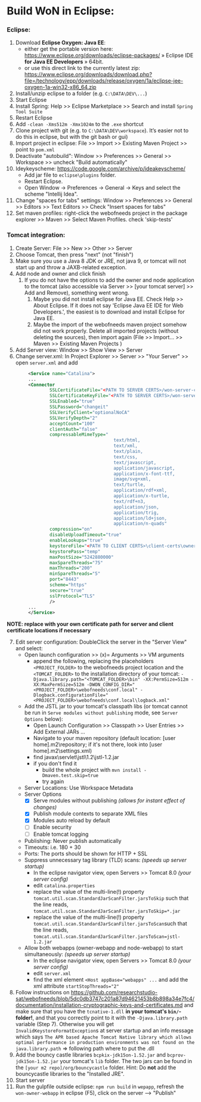 # Build WoN in Eclipse:

### Eclipse:

1.  Download **Eclipse Oxygen: Java EE**:
    * either get the portable version here: https://www.eclipse.org/downloads/eclipse-packages/ » Eclipse IDE **for Java EE Developers** » 64bit. 
    * or use this direct link to the currently latest zip: https://www.eclipse.org/downloads/download.php?file=/technology/epp/downloads/release/oxygen/1a/eclipse-jee-oxygen-1a-win32-x86_64.zip
2.  Install/unzip eclipse to a folder (e.g. `C:\DATA\DEV\...`)
3.  Start Eclipse
4.  Install Spring: Help >> Eclipse Marketplace >> Search and install `Spring Tool Suite`
5.  Restart Eclipse
6.  Add `-clean -Xms512m -Xmx1024m` to the `.exe` shortcut
7.  Clone project with git (e.g. to `C:\DATA\DEV\workspace`). It’s easier not to do this in eclipse, but with the git bash or gui)
8.  Import project in eclipse: File >> Import >> Existing Maven Project >> point to `pom.xml`
9. Deactivate "autobuild": Window >> Preferences >> General >> Workspace >> uncheck "Build automatically"
10. Ideykeyscheme: https://code.google.com/archive/p/ideakeyscheme/
    *  Add jar file to `eclipse\plugins` folder. 
    *  Restart Eclipse. 
    *  Open Window → Preferences → General → Keys and select the scheme "Intellij Idea".
11. Change "spaces for tabs" settings: Window >> Preferences >> General >> Editors >> Text Editors >> Check "Insert spaces for tabs"
12. Set maven profiles: right-click the webofneeds project in the package explorer >> Maven >> Select Maven Profiles. check 'skip-tests'

### Tomcat integration:

1.  Create Server: File >> New >> Other >> Server
2.  Choose Tomcat, then press "next" (not "finish")
3.  Make sure you use a Java 8 JDK or JRE, not java 9, or tomcat will not start up and throw a JAXB-related exception.
4.  Add node and owner and click finish 
      1. If you do not have the options to add the owner and node application to the tomcat (also accessible via Server >> [your tomcat server] >> Add and Remove), something went wrong.
            1. Maybe you did not install eclipse for Java EE. Check Help >> About Eclipse. If it does not say 'Eclipse Java EE IDE for Web Developers.', the easiest is to download and install Eclipse for Java EE.
            2. Maybe the import of the webofneeds maven project somehow did not work properly. Delete all imported projects (without deleting the sources), then import again (File >> Import... >> Maven >> Existing Maven Projects )
5.  Add Server view: Window >> Show View >> Server
6.  Change server.xml: In Project Explorer >> Server >> "Your Server" >> open `server.xml` and add
```xml
        <Service name="Catalina">
        ...
        <Connector 
                SSLCertificateFile="<PATH TO SERVER CERTS>/won-server-certs/t-cert.pem" 
                SSLCertificateKeyFile="<PATH TO SERVER CERTS>/won-server-certs/t-key.pem" 
                SSLEnabled="true" 
                SSLPassword="changeit" 
                SSLVerifyClient="optionalNoCA" 
                SSLVerifyDepth="2" 
                acceptCount="100" 
                clientAuth="false" 
                compressableMimeType="                                      
                                        text/html,                                                               
                                        text/xml,                                      
                                        text/plain,                                      
                                        text/css,                                      
                                        text/javascript,                                      
                                        application/javascript,                                                                                                                 
                                        application/x-font-ttf,                                      
                                        image/svg+xml,                                                                           
                                        text/turtle,                                                                           
                                        application/rdf+xml,                                                                           
                                        application/x-turtle,                                                                           
                                        text/rdf+n3,                                                                           
                                        application/json,                                                                            
                                        application/trig,                                                                            
                                        application/ld+json,                                                                            
                                        application/n-quads" 
                compression="on" 
                disableUploadTimeout="true" 
                enableLookups="true" 
                keystoreFile="<PATH TO CLIENT CERTS>\client-certs\owner-keys.jks" 
                keystorePass="temp" 
                maxPostSize="5242880000" 
                maxSpareThreads="75" 
                maxThreads="200" 
                minSpareThreads="5" 
                port="8443" 
                scheme="https" 
                secure="true" 
                sslProtocol="TLS"
                />
        ...
        </Service>
  ```
  
**NOTE: replace with your own certificate path for server and client certificate locations if necessary**
        
7.  Edit server configuration: DoubleClick the server in the "Server View" and select:
	*  Open launch configuration >> (x)= Arguments >> VM arguments
		* append the following, replacing the placeholders `<PROJECT_FOLDER>` to the webofneeds project location and the `<TOMCAT_FOLDER>` to the installation directory of your tomcat: `-Djava.library.path="<TOMCAT_FOLDER>\bin" -XX:PermSize=512m -XX:MaxPermSize=512m -DWON_CONFIG_DIR="<PROJECT_FOLDER>\webofneeds\conf.local" -Dlogback.configurationFile="<PROJECT_FOLDER>\webofneeds\conf.local\logback.xml"` 
	*  Add the JSTL jar to your tomcat's classpath libs (or tomcat cannot be run in `Serve modules without publishing` mode, see `Server Options` below):
		*  Open Launch Configuration >> Classpath >> User Entries >> Add External JARs ... 
		* Navigate to your maven repository (default location: [user home]\.m2\repository; if it's not there, look into [user home]\.m2\settings.xml)
		* find javax\servlet\jstl\1.2\jstl-1.2.jar
		* if you don't find it
			* build the whole project with `mvn install -Dmaven.test.skip=true`
			* try again      
	*  Server Locations: Use Workspace Metadata
	*  Server Options
		* [x] Serve modules without publishing *(allows for instant effect of changes)*
		* [x] Publish module contexts to separate XML files
		* [x] Modules auto reload by default
		* [ ] Enable security
		* [ ] Enable tomcat logging
	*  Publishing: Never publish automatically
	*  Timeouts: i.e. 180 + 30
	*  Ports: The ports should be shown for HTTP + SSL
	*  Suppress unnecessary tag library (TLD) scans: *(speeds up server startup)*
		*  In the eclipse navigator view, open Servers >> Tomcat 8.0 *(your server config)*
		*  edit `catalina.properties`
		*  replace the value of the multi-line(!) property `tomcat.util.scan.StandardJarScanFilter.jarsToSkip` such that the line reads, `tomcat.util.scan.StandardJarScanFilter.jarsToSkip=*.jar`
		*  replace the value of the multi-line(!) property  `tomcat.util.scan.StandardJarScanFilter.jarsToScan`such that the line reads, `tomcat.util.scan.StandardJarScanFilter.jarsToScan=jstl-1.2.jar`
	*  Allow both webapps (owner-webapp and node-webapp) to start simultaneously: *(speeds up server startup)* 
		*  In the eclipse navigator view, open Servers >> Tomcat 8.0 *(your server config)* 
		*  edit `server.xml` 
		*  find the xml element `<Host appBase="webapps" ...` and add the xml attribute `startStopThreads="2"` 
8.  Follow instructions on https://github.com/researchstudio-sat/webofneeds/blob/5dc0db3747c201a87d94621453b8b898a34e7fc4/documentation/installation-cryptographic-keys-and-certificates.md and make sure that you have the `tcnative-1.dll` **in your tomcat's `bin/`-folder!**, and that you correctly point to it with the `-Djava.library.path` variable (Step 7). Otherwise you will get `InvalidKeystoreFormatException`s at server startup and an info message which says `The APR based Apache Tomcat Native library which allows optimal performance in production environments was not found on the java.library.path` => following path where to put the .dll 
9.  Add the bouncy castle libraries `bcpkix-jdk15on-1.52.jar` and `bcprov-jdk15on-1.52.jar` your tomcat's `lib` folder. The two jars can be found in the `[your m2 repo]/org/bouncycastle` folder. Hint: Do **not** add the bouncycastle libraries to the "Installed JRE".
10.  Start server
11.  Run the gulpfile outside eclipse: `npm run build` in `wepapp`, refresh the `won-owner-webapp` in eclipse (F5), click on the server –> "Publish"
